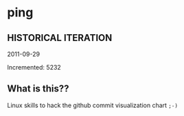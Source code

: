 # ping

## HISTORICAL ITERATION
2011-09-29

Incremented: 5232

## What is this?? 
Linux skills to hack the github commit visualization chart `;-)`
